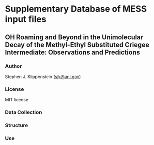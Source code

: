 # Supplementary Database of MESS input files
## OH Roaming and Beyond in the Unimolecular Decay of the Methyl-Ethyl Substituted Criegee Intermediate:  Observations and Predictions

### Author
Stephen J. Klippenstein (sjk@anl.gov)

### License
MIT license

### Data Collection

### Structure

### Use
